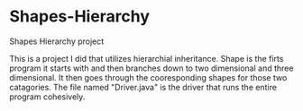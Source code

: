 # Shapes-Hierarchy
Shapes Hierarchy project



This is a project I did that utilizes hierarchial inheritance. Shape is the firts program it starts with and then branches down to two dimensional and three dimensional. It then goes through the cooresponding shapes for those two catagories. The file named "Driver.java" is the driver that runs the entire program cohesively.
